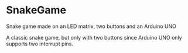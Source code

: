 # SnakeGame
Snake game made on an LED matrix, two buttons and an Arduino UNO

A classic snake game, but only with two buttons since Arduino UNO only supports two interrupt pins.
